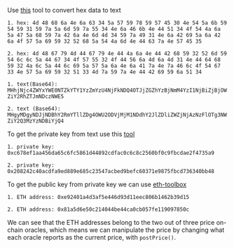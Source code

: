 Use [this](http://www.unit-conversion.info/texttools/hexadecimal/) tool to convert hex data to text

`1. hex: 4d 48 68 6a 4e 6a 63 34 5a 57 59 78 59 57 45 30 4e 54 5a 6b 59 54 59 31 59 7a 5a 6d 59 7a 55 34 4e 6a 46 6b 4e 44 51 34 4f 54 4a 6a 5a 47 5a 68 59 7a 42 6a 4e 6d 4d 34 59 7a 49 31 4e 6a 42 69 5a 6a 42 6a 4f 57 5a 69 59 32 52 68 5a 54 4a 6d 4e 44 63 7a 4e 57 45 35`

`2. hex: 4d 48 67 79 4d 44 67 79 4e 44 4a 6a 4e 44 42 68 59 32 52 6d 59 54 6c 6c 5a 44 67 34 4f 57 55 32 4f 44 56 6a 4d 6a 4d 31 4e 44 64 68 59 32 4a 6c 5a 44 6c 69 5a 57 5a 6a 4e 6a 41 7a 4e 7a 46 6c 4f 54 67 33 4e 57 5a 69 59 32 51 33 4d 7a 59 7a 4e 44 42 69 59 6a 51 34`

`1. text(Base64): MHhjNjc4ZWYxYWE0NTZkYTY1YzZmYzU4NjFkNDQ4OTJjZGZhYzBjNmM4YzI1NjBiZjBjOWZiY2RhZTJmNDczNWE5`

`2. text (Base64): MHgyMDgyNDJjNDBhY2RmYTllZDg4OWU2ODVjMjM1NDdhY2JlZDliZWZjNjAzNzFlOTg3NWZiY2Q3MzYzNDBiYjQ4`

To get the private key from text use this [tool](https://www.base64decode.org)

`1. private key: 0xc678ef1aa456da65c6fc5861d44892cdfac0c6c8c2560bf0c9fbcdae2f4735a9`

`2. private key: 0x208242c40acdfa9ed889e685c23547acbed9befc60371e9875fbcd736340bb48`

To get the public key from private key we can use [eth-toolbox](https://eth-toolbox.com)

`1. ETH address: 0xe92401a4d3af5e446d93d11eec806b1462b39d15`

`2. ETH address: 0x81a5d6e50c214044be44ca0cb057fe119097850c`

We can see that the ETH addresses belong to the two out of three price on-chain oracles, which means we can manipulate the price by changing what each oracle reports as the current price, with `postPrice()`.
